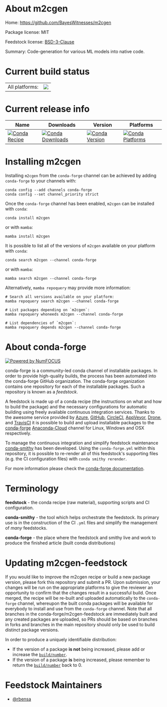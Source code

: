 About m2cgen
============

Home: https://github.com/BayesWitnesses/m2cgen

Package license: MIT

Feedstock license: [BSD-3-Clause](https://github.com/conda-forge/m2cgen-feedstock/blob/main/LICENSE.txt)

Summary: Code-generation for various ML models into native code.

Current build status
====================


<table><tr><td>All platforms:</td>
    <td>
      <a href="https://dev.azure.com/conda-forge/feedstock-builds/_build/latest?definitionId=18488&branchName=main">
        <img src="https://dev.azure.com/conda-forge/feedstock-builds/_apis/build/status/m2cgen-feedstock?branchName=main">
      </a>
    </td>
  </tr>
</table>

Current release info
====================

| Name | Downloads | Version | Platforms |
| --- | --- | --- | --- |
| [![Conda Recipe](https://img.shields.io/badge/recipe-m2cgen-green.svg)](https://anaconda.org/conda-forge/m2cgen) | [![Conda Downloads](https://img.shields.io/conda/dn/conda-forge/m2cgen.svg)](https://anaconda.org/conda-forge/m2cgen) | [![Conda Version](https://img.shields.io/conda/vn/conda-forge/m2cgen.svg)](https://anaconda.org/conda-forge/m2cgen) | [![Conda Platforms](https://img.shields.io/conda/pn/conda-forge/m2cgen.svg)](https://anaconda.org/conda-forge/m2cgen) |

Installing m2cgen
=================

Installing `m2cgen` from the `conda-forge` channel can be achieved by adding `conda-forge` to your channels with:

```
conda config --add channels conda-forge
conda config --set channel_priority strict
```

Once the `conda-forge` channel has been enabled, `m2cgen` can be installed with `conda`:

```
conda install m2cgen
```

or with `mamba`:

```
mamba install m2cgen
```

It is possible to list all of the versions of `m2cgen` available on your platform with `conda`:

```
conda search m2cgen --channel conda-forge
```

or with `mamba`:

```
mamba search m2cgen --channel conda-forge
```

Alternatively, `mamba repoquery` may provide more information:

```
# Search all versions available on your platform:
mamba repoquery search m2cgen --channel conda-forge

# List packages depending on `m2cgen`:
mamba repoquery whoneeds m2cgen --channel conda-forge

# List dependencies of `m2cgen`:
mamba repoquery depends m2cgen --channel conda-forge
```


About conda-forge
=================

[![Powered by
NumFOCUS](https://img.shields.io/badge/powered%20by-NumFOCUS-orange.svg?style=flat&colorA=E1523D&colorB=007D8A)](https://numfocus.org)

conda-forge is a community-led conda channel of installable packages.
In order to provide high-quality builds, the process has been automated into the
conda-forge GitHub organization. The conda-forge organization contains one repository
for each of the installable packages. Such a repository is known as a *feedstock*.

A feedstock is made up of a conda recipe (the instructions on what and how to build
the package) and the necessary configurations for automatic building using freely
available continuous integration services. Thanks to the awesome service provided by
[Azure](https://azure.microsoft.com/en-us/services/devops/), [GitHub](https://github.com/),
[CircleCI](https://circleci.com/), [AppVeyor](https://www.appveyor.com/),
[Drone](https://cloud.drone.io/welcome), and [TravisCI](https://travis-ci.com/)
it is possible to build and upload installable packages to the
[conda-forge](https://anaconda.org/conda-forge) [Anaconda-Cloud](https://anaconda.org/)
channel for Linux, Windows and OSX respectively.

To manage the continuous integration and simplify feedstock maintenance
[conda-smithy](https://github.com/conda-forge/conda-smithy) has been developed.
Using the ``conda-forge.yml`` within this repository, it is possible to re-render all of
this feedstock's supporting files (e.g. the CI configuration files) with ``conda smithy rerender``.

For more information please check the [conda-forge documentation](https://conda-forge.org/docs/).

Terminology
===========

**feedstock** - the conda recipe (raw material), supporting scripts and CI configuration.

**conda-smithy** - the tool which helps orchestrate the feedstock.
                   Its primary use is in the construction of the CI ``.yml`` files
                   and simplify the management of *many* feedstocks.

**conda-forge** - the place where the feedstock and smithy live and work to
                  produce the finished article (built conda distributions)


Updating m2cgen-feedstock
=========================

If you would like to improve the m2cgen recipe or build a new
package version, please fork this repository and submit a PR. Upon submission,
your changes will be run on the appropriate platforms to give the reviewer an
opportunity to confirm that the changes result in a successful build. Once
merged, the recipe will be re-built and uploaded automatically to the
`conda-forge` channel, whereupon the built conda packages will be available for
everybody to install and use from the `conda-forge` channel.
Note that all branches in the conda-forge/m2cgen-feedstock are
immediately built and any created packages are uploaded, so PRs should be based
on branches in forks and branches in the main repository should only be used to
build distinct package versions.

In order to produce a uniquely identifiable distribution:
 * If the version of a package **is not** being increased, please add or increase
   the [``build/number``](https://docs.conda.io/projects/conda-build/en/latest/resources/define-metadata.html#build-number-and-string).
 * If the version of a package **is** being increased, please remember to return
   the [``build/number``](https://docs.conda.io/projects/conda-build/en/latest/resources/define-metadata.html#build-number-and-string)
   back to 0.

Feedstock Maintainers
=====================

* [@rbensa](https://github.com/rbensa/)

